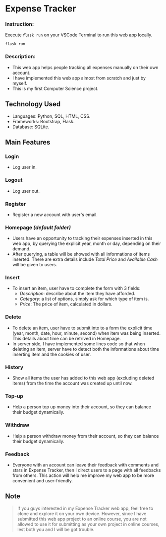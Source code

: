 # Expense Tracker
### Instruction: 
Execute `flask run` on your VSCode Terminal to run this web app locally.
```
flask run
```
### Description:
- This web app helps people tracking all expenses manually on their own account.
- I have implemented this web app almost from scratch and just by myself.
- This is my first Computer Science project.

## Technology Used
- Languages: Python, SQL, HTML, CSS.
- Frameworks: Bootstrap, Flask.
- Database: SQLite.

## Main Features
### Login
- Log user in.
### Logout
- Log user out.
### Register
- Register a new account with user's email.
### Homepage *(default folder)*
- Users have an opportunity to tracking their expenses inserted in this web app, by querying the explicit year, month or day, depending on their demand.
- After querying, a table will be showed with all informations of items inserted. There are extra details include *Total Price* and *Available Cash* will be given to users.
### Insert
- To insert an item, user have to complete the form with 3 fields:
    - *Description*: describe about the item they have afforded.
    - *Category*: a list of options, simply ask for which type of item is.
    - *Price*: The price of item, calculated in dollars.
### Delete
- To delete an item, user have to submit into to a form the explicit time (year, month, date, hour, minute, second) when item was being inserted. This details about time can be retrived in Homepage.
- In server side, I have implemented some lines code so that when deleting an item, server have to detect both the informations about time inserting item and the cookies of user. 
### History
- Show all items the user has added to this web app (excluding deleted items) from the time the account was created up until now.
### Top-up
- Help a person top up money into their account, so they can balance their budget dynamically.
### Withdraw
- Help a person withdraw money from their account, so they can balance their budget dynamically.
### Feedback
- Everyone with an account can leave their feedback with comments and stars in Expense Tracker, then I direct users to a page with all feedbacks from others. This action will help me improve my web app to be more convenient and user-friendly.

## Note
> If you guys interested in my Expense Tracker web app, feel free to clone and explore it on your own device. However, since I have submitted this web app project to an online course, you are not allowed to use it for submitting as your own project in online courses, lest both you and I will be got trouble.